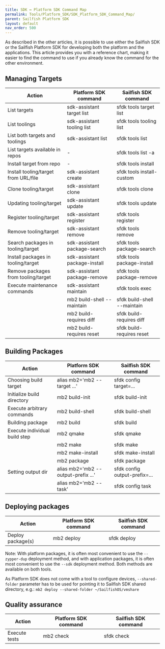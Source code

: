 ```yaml
---
title: SDK ↔ Platform SDK Command Map
permalink: Tools/Platform_SDK/SDK_Platform_SDK_Command_Map/
parent: Sailfish Platform SDK
layout: default
nav_order: 500
---
```


As described in the other articles, it is possible to use either the Sailfish SDK or the Sailfish Platform SDK for developing both the platform and the applications. This article provides you with a reference chart, making it easier to find the command to use if you already know the command for the other environment.

## Managing Targets

| Action                               | Platform SDK command          | Sailfish SDK command        |
|--------------------------------------|-------------------------------|-----------------------------|
| List targets                         | sdk-assistant target list     | sfdk tools target list      |
| List toolings                        | sdk-assistant tooling list    | sfdk tools tooling list     |
| List both targets and toolings       | sdk-assistant list            | sfdk tools list             |
| List targets available in repos      | -                             | sfdk tools list -a          |
| Install target from repo             | -                             | sfdk tools install          |
| Install tooling/target from URL/file | sdk-assistant create          | sfdk tools install-custom   |
| Clone tooling/target                 | sdk-assistant clone           | sfdk tools clone            |
| Updating tooling/target              | sdk-assistant update          | sfdk tools update           |
| Register tooling/target              | sdk-assistant register        | sfdk tools register         |
| Remove tooling/target                | sdk-assistant remove          | sfdk tools remove           |
| Search packages in tooling/target    | sdk-assistant package-search  | sfdk tools package-search   |
| Install packages in tooling/target   | sdk-assistant package-install | sfdk tools package-install  |
| Remove packages from tooling/target  | sdk-assistant package-remove  | sfdk tools package-remove   |
| Execute maintenance commands         | sdk-assistant maintain        | sfdk tools exec             |
|                                      | mb2 build-shell --maintain    | sfdk build-shell --maintain |
|                                      | mb2 build-requires diff       | sfdk build-requires diff    |
|                                      | mb2 build-requires reset      | sfdk build-requires reset   |


## Building Packages

| Action                        | Platform SDK command                | Sailfish SDK command          |
|-------------------------------|-------------------------------------|-------------------------------|
| Choosing build target         | alias mb2='mb2 --target ...'        | sfdk config target=...        |
| Initialize build directory    | mb2 build-init                      | sfdk build-init               |
| Execute arbitrary commands    | mb2 build-shell                     | sfdk build-shell              |
| Building package              | mb2 build                           | sfdk build                    |
| Execute individual build step | mb2 qmake                           | sfdk qmake                    |
|                               | mb2 make                            | sfdk make                     |
|                               | mb2 make-install                    | sfdk make-install             |
|                               | mb2 package                         | sfdk package                  |
| Setting output dir            | alias mb2='mb2 --output-prefix ...' | sfdk config output-prefix=... |
|                               | alias mb2='mb2 --task'              | sfdk config task              |

## Deploying packages

| Action            | Platform SDK command | Sailfish SDK command |
|-------------------|----------------------|----------------------|
| Deploy package(s) | mb2 deploy           | sfdk deploy          |

Note: With platform packages, it is often most convenient to use the `--zypper-dup` deployment method, and with application packages, it is often most convenient to use the `--sdk` deployment method. Both methods are available on both tools.

As Platform SDK does not come with a tool to configure devices, `--shared-folder` parameter has to be used for pointing it to Sailfish SDK shared directory, e.g.: `mb2 deploy --shared-folder ~/SailfishOS/vmshare`

## Quality assurance

| Action        | Platform SDK command | Sailfish SDK command |
|---------------|----------------------|----------------------|
| Execute tests | mb2 check            | sfdk check           |

